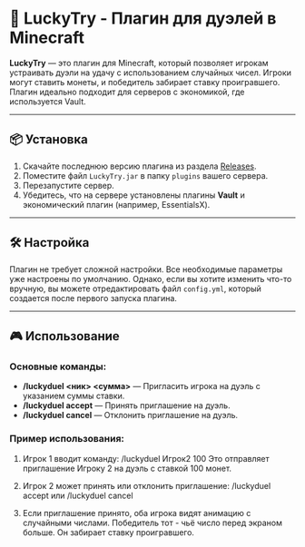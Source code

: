 # 🎲 LuckyTry - Плагин для дуэлей в Minecraft

**LuckyTry** — это плагин для Minecraft, который позволяет игрокам устраивать дуэли на удачу с использованием случайных чисел. Игроки могут ставить монеты, и победитель забирает ставку проигравшего. Плагин идеально подходит для серверов с экономикой, где используется Vault.

---

## 📦 Установка

1. Скачайте последнюю версию плагина из раздела [Releases](https://github.com/ваш-репозиторий/releases).
2. Поместите файл `LuckyTry.jar` в папку `plugins` вашего сервера.
3. Перезапустите сервер.
4. Убедитесь, что на сервере установлены плагины **Vault** и экономический плагин (например, EssentialsX).

---

## 🛠️ Настройка

Плагин не требует сложной настройки. Все необходимые параметры уже настроены по умолчанию. Однако, если вы хотите изменить что-то вручную, вы можете отредактировать файл `config.yml`, который создается после первого запуска плагина.

---

## 🎮 Использование

### Основные команды:
- **/luckyduel <ник> <сумма>** — Пригласить игрока на дуэль с указанием суммы ставки.
- **/luckyduel accept** — Принять приглашение на дуэль.
- **/luckyduel cancel** — Отклонить приглашение на дуэль.

### Пример использования:
1. Игрок 1 вводит команду:
/luckyduel Игрок2 100
Это отправляет приглашение Игроку 2 на дуэль с ставкой 100 монет.

2. Игрок 2 может принять или отклонить приглашение:
/luckyduel accept
или
/luckyduel cancel

3. Если приглашение принято, оба игрока видят анимацию с случайными числами. Победитель тот - чьё число перед экраном больше. Он забирает ставку проигравшего.
